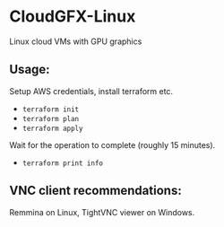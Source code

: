 # CloudGFX-Linux

Linux cloud VMs with GPU graphics

## Usage:

Setup AWS credentials, install terraform etc.

- `terraform init`
- `terraform plan`
- `terraform apply`

Wait for the operation to complete (roughly 15 minutes).

- `terraform print info`

## VNC client recommendations:

Remmina on Linux, TightVNC viewer on Windows.
